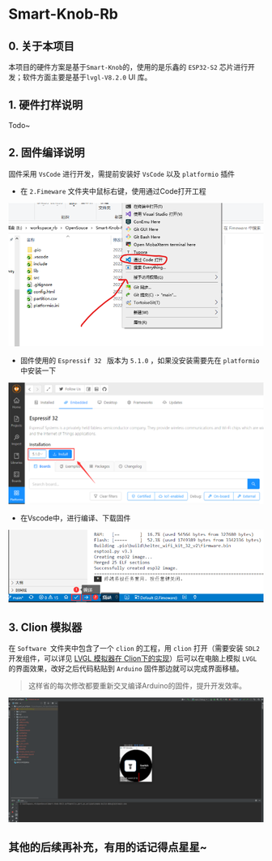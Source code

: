 # Smart-Knob-Rb

## 0. 关于本项目

本项目的硬件方案是基于`Smart-Knob`的，使用的是乐鑫的 `ESP32-S2` 芯片进行开发；软件方面主要是基于`lvgl-V8.2.0` UI 库。

## 1. 硬件打样说明

Todo~

## 2. 固件编译说明

固件采用 `VsCode` 进行开发，需提前安装好 `VsCode` 以及 `platformio` 插件

* 在 `2.Fimeware` 文件夹中鼠标右键，使用通过Code打开工程

![](5.Docs\image\1.png)

* 固件使用的 `Espressif 32 ` 版本为 `5.1.0` ，如果没安装需要先在 `platformio` 中安装一下

![](5.Docs\image\2.png)

* 在Vscode中，进行编译、下载固件

![](5.Docs\image\3.png)

## 3. Clion 模拟器

在 `Software `文件夹中包含了一个 `clion` 的工程，用 `clion` 打开（需要安装 `SDL2` 开发组件，可以详见 [LVGL 模拟器在 Clion下的实现](https://blog.csdn.net/Sharpneo/article/details/120915076)）后可以在电脑上模拟 `LVGL` 的界面效果，改好之后代码粘贴到 `Arduino` 固件那边就可以完成界面移植。

> 这样省的每次修改都要重新交叉编译Arduino的固件，提升开发效率。

![](5.Docs\image\4.png)

## 其他的后续再补充，有用的话记得点星星~
